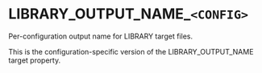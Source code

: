   

# LIBRARY_OUTPUT_NAME_```<CONFIG>```  
Per-configuration output name for
LIBRARY target files.  

This is the configuration-specific version of the
LIBRARY_OUTPUT_NAME target property.  

